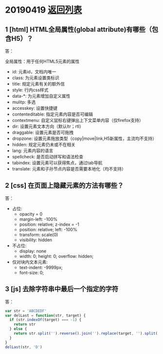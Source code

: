 # 20190419 [返回列表](../../../Web3+1.md)

## 1 [html] HTML全局属性(global attribute)有哪些（包含H5）？

答：

全局属性：用于任何HTML5元素的属性

* id: 元素id，文档内唯一
* class: 为元素设置类标识
* title: 规定元素有关的额外信
* style: 行内css样式
* data-*: 为元素增加自定义属性
* mulitp: 多选
* accesskey: 设置快捷键
* contenteditable: 指定元素内容是否可编辑
* contextmenu: 自定义鼠标右键弹出上下文菜单内容（仅firefox支持）
* dir: 设置元素文本方向（默认ltr；rtl）
* draggable: 设置元素是否可拖拽
* dropzone: 设置元素拖放类型（copy|move|link,H5新属性，主流均不支持）
* hidden: 规定元素仍未或不在相关
* lang: 元素内容的语言
* spellcheck: 是否启动拼写和语法检查
* tabindex: 设置元素可以获得焦点，通过tab导航
* translate: 元素和子孙节点内容是否需要本地化（均不支持）

## 2 [css] 在页面上隐藏元素的方法有哪些？

答：

* 占位:
    * opacity = 0
    * margin-left: -100%
    * position: relative; z-index = -1
    * position: relative; left: -100%
    * transform: scale(0)
    * visibility: hidden
* 不占位:
    * display: none
    * width: 0; height: 0; overflow: hidden;
* 仅对块内文本元素:
    * text-indent: -9999px;
    * font-size: 0;

## 3 [js] 去除字符串中最后一个指定的字符

答：

```javascript
var str = 'ABCDEDF'
var delLast = function(str, target) {
  if (str.indexOf(target) === -1) {
    return str
  } else {
    return str.split('').reverse().join('').replace(target, '').split('').reverse().join('')
  }
}
delLast(str, 'D')
```

